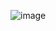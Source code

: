 ![image](https://user-images.githubusercontent.com/48506602/143790608-6005bba5-0c6b-438e-b197-4035e8ecc95f.png)

